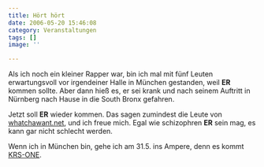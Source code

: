 ```yaml
---
title: Hört hört
date: 2006-05-20 15:46:08
category: Veranstaltungen
tags: []
image: ''

---
```


Als ich noch ein kleiner Rapper war, bin ich mal mit fünf Leuten erwartungsvoll vor irgendeiner Halle in München gestanden, weil **ER** kommen sollte. Aber dann hieß es, er sei krank und nach seinem Auftritt in Nürnberg nach Hause in die South Bronx gefahren.  

  

Jetzt soll **ER** wieder kommen. Das sagen zumindest die Leute von [whatchawant.net](http://www.watchawant.net/upcoming.html), und ich freue mich. Egal wie schizophren **ER** sein mag, es kann gar nicht schlecht werden.  

  

Wenn ich in München bin, gehe ich am 31.5. ins Ampere, denn es kommt [KRS-ONE](http://de.wikipedia.org/wiki/KRS-One).
